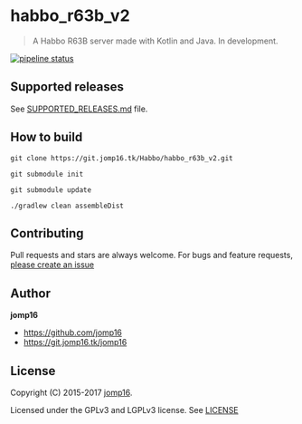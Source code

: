 # habbo_r63b_v2
> A Habbo R63B server made with Kotlin and Java. In development.

[![pipeline status](https://git.jomp16.tk/Habbo/habbo_r63b_v2/badges/master/pipeline.svg)](https://git.jomp16.tk/Habbo/habbo_r63b_v2/commits/master)

## Supported releases

See [SUPPORTED_RELEASES.md](SUPPORTED_RELEASES.md) file.

## How to build

`git clone https://git.jomp16.tk/Habbo/habbo_r63b_v2.git`

`git submodule init`

`git submodule update`

`./gradlew clean assembleDist`

## Contributing

Pull requests and stars are always welcome. For bugs and feature requests, [please create an issue](https://git.jomp16.tk/Habbo/habbo_r63b_v2/issues)

## Author

**jomp16**

+ https://github.com/jomp16
+ https://git.jomp16.tk/jomp16

## License

Copyright (C) 2015-2017 [jomp16](https://git.jomp16.tk).

Licensed under the GPLv3 and LGPLv3 license. See [LICENSE](LICENSE)
